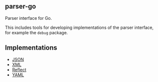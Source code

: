 ## parser-go

Parser interface for Go.

This includes tools for developing implementations of the parser interface, for example the `debug` package.

## Implementations

* [JSON](https://github.com/katydid/parser-go-json)
* [XML](https://github.com/katydid/parser-go-xml)
* [Reflect](https://github.com/katydid/parser-go-reflect)
* [YAML](https://github.com/katydid/parser-go-yaml)
